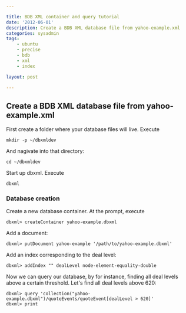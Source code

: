 ```yaml
---

title: BDB XML container and query tutorial
date: '2012-06-01'
description: Create a BDB XML database file from yahoo-example.xml
categories: sysadmin
tags: 
    - ubuntu
    - precise
    - bdb
    - xml
    - index

layout: post

---
```


Create a BDB XML database file from yahoo-example.xml
----------------

First create a folder where your database files will live. Execute

	mkdir -p ~/dbxmldev

And nagivate into that directory:

	cd ~/dbxmldev

Start up dbxml. Execute

	dbxml

### Database creation

Create a new database container. At the prompt, execute

	dbxml> createContainer yahoo-example.dbxml

Add a document:

	dbxml> putDocument yahoo-example '/path/to/yahoo-example.dbxml'

Add an index corresponding to the deal level:

	dbxml> addIndex "" dealLevel node-element-equality-double

Now we can query our database, by for instance, finding all deal levels above a certain threshold. Let's find all deal levels above 620:

	dbxml> query 'collection("yahoo-example.dbxml")/quoteEvents/quoteEvent[dealLevel > 620]'
	dbxml> print